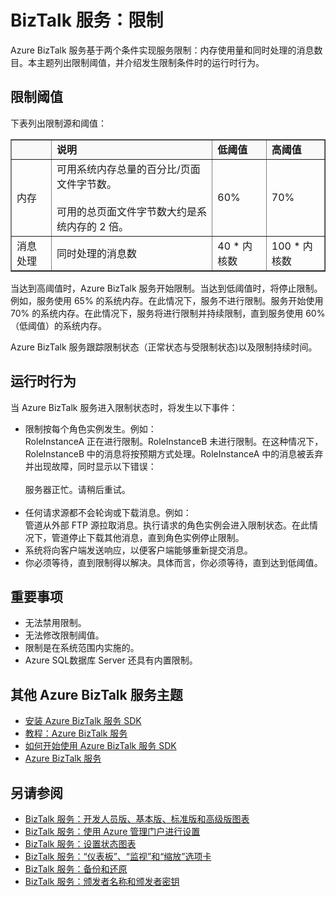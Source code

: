 <properties linkid="manage-services-biztalk-services-throttling" urlDisplayName="Throttling" pageTitle="Throttling thresholds in BizTalk Services | Azure" metaKeywords="BizTalk Services, throttling, Azure" description="Learn about throttling thresholds and resulting runtime behaviors for BizTalk Services. Throttling is based on memory usage and number of simultaneous messages." metaCanonical="" services="biztalk-services" documentationCenter="" title="BizTalk Services: Throttling" authors="mandia" solutions="" manager="paulettm" editor="cgronlun" />
<tags ms.service="biztalk-services"
    ms.date="02/25/2015"
    wacn.date="04/11/2015"
    />

# BizTalk 服务：限制

Azure BizTalk 服务基于两个条件实现服务限制：内存使用量和同时处理的消息数目。本主题列出限制阈值，并介绍发生限制条件时的运行时行为。

## 限制阈值

下表列出限制源和阈值：

<table border="1">
<tr bgcolor="FAF9F9">
<th>
</th>
<td>
<b>说明</b>

</td>
<td>
<b>低阈值</b>

</td>
<td>
<b>高阈值</b>

</td>
</tr>
<tr>
<td>
内存

</td>
<td>
可用系统内存总量的百分比/页面文件字节数。
<br/><br/>
可用的总页面文件字节数大约是系统内存的 2 倍。

</td>
<td>
60%

</td>
<td>
70%

</td>
</tr>
<tr>
<td>
消息处理

</td>
<td>
同时处理的消息数

</td>
<td>
40 * 内核数

</td>
<td>
100 * 内核数

</td>
</tr>
</table>
当达到高阈值时，Azure BizTalk 服务开始限制。当达到低阈值时，将停止限制。例如，服务使用 65% 的系统内存。在此情况下，服务不进行限制。服务开始使用 70% 的系统内存。在此情况下，服务将进行限制并持续限制，直到服务使用 60%（低阈值）的系统内存。

Azure BizTalk 服务跟踪限制状态（正常状态与受限制状态)以及限制持续时间。

## 运行时行为

当 Azure BizTalk 服务进入限制状态时，将发生以下事件：

-   限制按每个角色实例发生。例如：<br/>
RoleInstanceA 正在进行限制。RoleInstanceB 未进行限制。在这种情况下，RoleInstanceB 中的消息将按预期方式处理。RoleInstanceA 中的消息被丢弃并出现故障，同时显示以下错误：<br/><br/>
服务器正忙。请稍后重试。<br/><br/>
-   任何请求源都不会轮询或下载消息。例如：<br/>
管道从外部 FTP 源拉取消息。执行请求的角色实例会进入限制状态。在此情况下，管道停止下载其他消息，直到角色实例停止限制。
-   系统将向客户端发送响应，以便客户端能够重新提交消息。
-   你必须等待，直到限制得以解决。具体而言，你必须等待，直到达到低阈值。

## 重要事项

-   无法禁用限制。
-   无法修改限制阈值。
-   限制是在系统范围内实施的。
-   Azure SQL数据库 Server 还具有内置限制。

## 其他 Azure BizTalk 服务主题

-   [安装 Azure BizTalk 服务 SDK][安装 Azure BizTalk 服务 SDK]
-   [教程：Azure BizTalk 服务][教程：Azure BizTalk 服务]
-   [如何开始使用 Azure BizTalk 服务 SDK][如何开始使用 Azure BizTalk 服务 SDK]
-   [Azure BizTalk 服务][Azure BizTalk 服务]

## 另请参阅

-   [BizTalk 服务：开发人员版、基本版、标准版和高级版图表][BizTalk 服务：开发人员版、基本版、标准版和高级版图表]
-   [BizTalk 服务：使用 Azure 管理门户进行设置][BizTalk 服务：使用 Azure 管理门户进行设置]
-   [BizTalk 服务：设置状态图表][BizTalk 服务：设置状态图表]
-   [BizTalk 服务：“仪表板”、“监视”和“缩放”选项卡][BizTalk 服务：“仪表板”、“监视”和“缩放”选项卡]
-   [BizTalk 服务：备份和还原][BizTalk 服务：备份和还原]
-   [BizTalk 服务：颁发者名称和颁发者密钥][BizTalk 服务：颁发者名称和颁发者密钥]

  [安装 Azure BizTalk 服务 SDK]: https://msdn.microsoft.com/zh-CN/library/windowsazure/hh689760.aspx
  [教程：Azure BizTalk 服务]: https://msdn.microsoft.com/zh-CN/library/windowsazure/hh689895.aspx
  [如何开始使用 Azure BizTalk 服务 SDK]: https://msdn.microsoft.com/zh-CN/library/windowsazure/hh689811.aspx
  [Azure BizTalk 服务]: /documentation/services/biztalk-services/
  [BizTalk 服务：开发人员版、基本版、标准版和高级版图表]: /documentation/articles/biztalk-editions-feature-chart/
  [BizTalk 服务：使用 Azure 管理门户进行设置]: /documentation/articles/biztalk-provision-services/
  [BizTalk 服务：设置状态图表]: /documentation/articles/biztalk-service-state-chart/
  [BizTalk 服务：“仪表板”、“监视”和“缩放”选项卡]: /documentation/articles/biztalk-dashboard-monitor-scale-tabs/
  [BizTalk 服务：备份和还原]: /documentation/articles/biztalk-backup-restore/
  [BizTalk 服务：颁发者名称和颁发者密钥]: /documentation/articles/biztalk-issuer-name-issuer-key/
